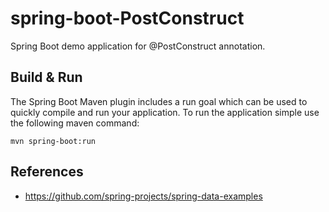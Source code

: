 # spring-boot-PostConstruct

Spring Boot demo application for @PostConstruct annotation. 

## Build & Run

The Spring Boot Maven plugin includes a run goal which can be used to quickly compile and run your application. 
To run the application simple use the following maven command:

```shell
mvn spring-boot:run
```

## References

 * https://github.com/spring-projects/spring-data-examples
 
